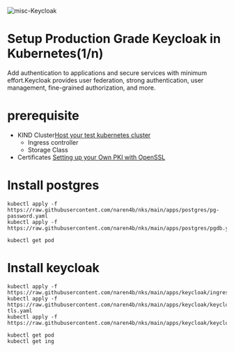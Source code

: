 ![misc-Keycloak](https://github.com/naren4b/nks/assets/3488520/f2aa3155-91f1-43f8-b3db-748a3e9af937)

# Setup Production Grade Keycloak in Kubernetes(1/n)

Add authentication to applications and secure services with minimum effort.Keycloak provides user federation, strong authentication, user management, fine-grained authorization, and more.

# prerequisite

- KIND Cluster[Host your test kubernetes cluster](https://naren4b.github.io/nks/mykindk8scluster.html)
  - Ingress controller
  - Storage Class
- Certificates [Setting up your Own PKI with OpenSSL](https://naren4b.github.io/nks/openssl-certificate.html)

# Install postgres

```
kubectl apply -f https://raw.githubusercontent.com/naren4b/nks/main/apps/postgres/pg-password.yaml
kubectl apply -f https://raw.githubusercontent.com/naren4b/nks/main/apps/postgres/pgdb.yaml

kubectl get pod
```

# Install keycloak

```
kubectl apply -f https://raw.githubusercontent.com/naren4b/nks/main/apps/keycloak/ingress.yaml
kubectl apply -f https://raw.githubusercontent.com/naren4b/nks/main/apps/keycloak/keycloak-tls.yaml
kubectl apply -f https://raw.githubusercontent.com/naren4b/nks/main/apps/keycloak/keycloak.yaml

kubectl get pod
kubectl get ing
```
